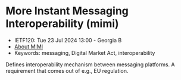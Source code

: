 # More Instant Messaging Interoperability (mimi)
* <IETFschedule>IETF120: Tue 23 Jul 2024 13:00 - Georgia B</IETFschedule>
* [About MIMI](https://datatracker.ietf.org/group/mimi/about)
* Keywords: messaging, Digital Market Act, interoperability  

 Defines interoperability mechanism between messaging platforms. A requirement that comes out of e.g., EU regulation.